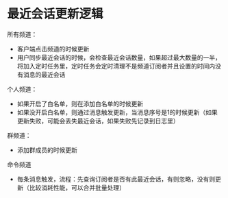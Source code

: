 

# 最近会话更新逻辑

所有频道：

- 客户端点击频道的时候更新
- 用户同步最近会话的时候，会检查最近会话数量，如果超过最大数量的一半，将加入定时任务里，定时任务会定时清理不是频道订阅者并且设置的时间内没有消息的最近会话

个人频道：
- 如果开启了白名单，则在添加白名单的时候更新
- 如果没开启白名单，则通过消息触发更新，当消息序号是1的时候更新（如果更新失败，可能会丢失最近会话，如果失败先记录到日志里）

群频道：
- 添加群成员的时候更新
    
命令频道
- 每条消息触发，流程：先查询订阅者是否有此最近会话，有则忽略，没有则更新（比较消耗性能，可以合并批量处理）

